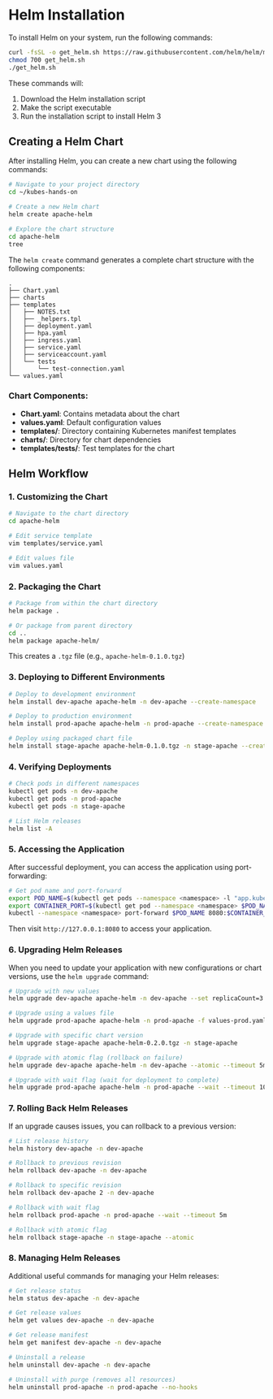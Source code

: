 # Helm Installation

To install Helm on your system, run the following commands:

```bash
curl -fsSL -o get_helm.sh https://raw.githubusercontent.com/helm/helm/main/scripts/get-helm-3
chmod 700 get_helm.sh
./get_helm.sh
```

These commands will:
1. Download the Helm installation script
2. Make the script executable
3. Run the installation script to install Helm 3

## Creating a Helm Chart

After installing Helm, you can create a new chart using the following commands:

```bash
# Navigate to your project directory
cd ~/kubes-hands-on

# Create a new Helm chart
helm create apache-helm

# Explore the chart structure
cd apache-helm
tree
```

The `helm create` command generates a complete chart structure with the following components:

```
.
├── Chart.yaml
├── charts
├── templates
│   ├── NOTES.txt
│   ├── _helpers.tpl
│   ├── deployment.yaml
│   ├── hpa.yaml
│   ├── ingress.yaml
│   ├── service.yaml
│   ├── serviceaccount.yaml
│   └── tests
│       └── test-connection.yaml
└── values.yaml
```

### Chart Components:
- **Chart.yaml**: Contains metadata about the chart
- **values.yaml**: Default configuration values
- **templates/**: Directory containing Kubernetes manifest templates
- **charts/**: Directory for chart dependencies
- **templates/tests/**: Test templates for the chart

## Helm Workflow

### 1. Customizing the Chart

```bash
# Navigate to the chart directory
cd apache-helm

# Edit service template
vim templates/service.yaml

# Edit values file
vim values.yaml
```

### 2. Packaging the Chart

```bash
# Package from within the chart directory
helm package .

# Or package from parent directory
cd ..
helm package apache-helm/
```

This creates a `.tgz` file (e.g., `apache-helm-0.1.0.tgz`)

### 3. Deploying to Different Environments

```bash
# Deploy to development environment
helm install dev-apache apache-helm -n dev-apache --create-namespace

# Deploy to production environment
helm install prod-apache apache-helm -n prod-apache --create-namespace

# Deploy using packaged chart file
helm install stage-apache apache-helm-0.1.0.tgz -n stage-apache --create-namespace
```

### 4. Verifying Deployments

```bash
# Check pods in different namespaces
kubectl get pods -n dev-apache
kubectl get pods -n prod-apache
kubectl get pods -n stage-apache

# List Helm releases
helm list -A
```

### 5. Accessing the Application

After successful deployment, you can access the application using port-forwarding:

```bash
# Get pod name and port-forward
export POD_NAME=$(kubectl get pods --namespace <namespace> -l "app.kubernetes.io/name=apache-helm,app.kubernetes.io/instance=<release-name>" -o jsonpath="{.items[0].metadata.name}")
export CONTAINER_PORT=$(kubectl get pod --namespace <namespace> $POD_NAME -o jsonpath="{.spec.containers[0].ports[0].containerPort}")
kubectl --namespace <namespace> port-forward $POD_NAME 8080:$CONTAINER_PORT
```

Then visit `http://127.0.0.1:8080` to access your application.

### 6. Upgrading Helm Releases

When you need to update your application with new configurations or chart versions, use the `helm upgrade` command:

```bash
# Upgrade with new values
helm upgrade dev-apache apache-helm -n dev-apache --set replicaCount=3

# Upgrade using a values file
helm upgrade prod-apache apache-helm -n prod-apache -f values-prod.yaml

# Upgrade with specific chart version
helm upgrade stage-apache apache-helm-0.2.0.tgz -n stage-apache

# Upgrade with atomic flag (rollback on failure)
helm upgrade dev-apache apache-helm -n dev-apache --atomic --timeout 5m

# Upgrade with wait flag (wait for deployment to complete)
helm upgrade prod-apache apache-helm -n prod-apache --wait --timeout 10m
```

### 7. Rolling Back Helm Releases

If an upgrade causes issues, you can rollback to a previous version:

```bash
# List release history
helm history dev-apache -n dev-apache

# Rollback to previous revision
helm rollback dev-apache -n dev-apache

# Rollback to specific revision
helm rollback dev-apache 2 -n dev-apache

# Rollback with wait flag
helm rollback prod-apache -n prod-apache --wait --timeout 5m

# Rollback with atomic flag
helm rollback stage-apache -n stage-apache --atomic
```

### 8. Managing Helm Releases

Additional useful commands for managing your Helm releases:

```bash
# Get release status
helm status dev-apache -n dev-apache

# Get release values
helm get values dev-apache -n dev-apache

# Get release manifest
helm get manifest dev-apache -n dev-apache

# Uninstall a release
helm uninstall dev-apache -n dev-apache

# Uninstall with purge (removes all resources)
helm uninstall prod-apache -n prod-apache --no-hooks
```
